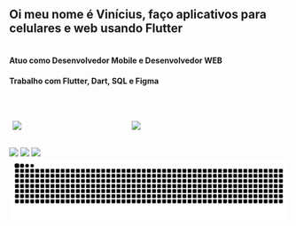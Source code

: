 ## Oi meu nome é Vinícius, faço aplicativos para celulares e web usando Flutter

<div style="display: flex">
  <div style="">
    <h4>Atuo como Desenvolvedor Mobile e Desenvolvedor WEB</h4>
    <h4>Trabalho com Flutter, Dart, SQL e Figma</h4>
  </div>
</div>

&nbsp;

<div align="center">
  <img width="40%" src="https://github-readme-stats-vprezende.vercel.app/api/top-langs/?username=vprezende&show_icons=true&theme=dark&layout=compact" style="display:inline-block; margin-right:10px;" />
  <img width="55%" src="https://github-readme-streak-stats.herokuapp.com?user=vprezende&theme=dark&mode=weekly" style="display:inline-block;" />
</div>

##
 
<div>
  <a href="http://lattes.cnpq.br/3090486923351339"><img src="https://img.shields.io/badge/lattes-004AAD?style=for-the-badge&logoColor=white"></a> 
  <a href ="mailto:vinicius.rezende@gsuite.iff.edu.br"><img src="https://img.shields.io/badge/-Gmail-%23333?style=for-the-badge&logo=gmail&logoColor=white"></a>
  <a href="https://www.linkedin.com/in/vprezende"><img src="https://img.shields.io/badge/-LinkedIn-%230077B5?style=for-the-badge&logo=linkedin&logoColor=white"></a>
</div>

<picture align="center">
  <source media="(prefers-color-scheme: dark)" srcset="https://raw.githubusercontent.com/vprezende/vprezende/output/github-contribution-grid-snake-dark.svg">
  <source media="(prefers-color-scheme: light)" srcset="https://raw.githubusercontent.com/vprezende/vprezende/output/github-contribution-grid-snake-dark.svg">
  <img align="center" alt="github contribution grid snake animation" src="https://raw.githubusercontent.com/vprezende/vprezende/output/github-contribution-grid-snake.svg">
</picture>
